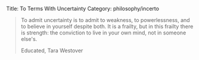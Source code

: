 Title: To Terms With Uncertainty
Category: philosophy/incerto

> To admit uncertainty is to admit to weakness, to powerlessness, and to believe in yourself despite both. It is a frailty, but in this frailty there is strength: the conviction to live in your own mind, not in someone else's. <p class="annotation">Educated, Tara Westover</p>
